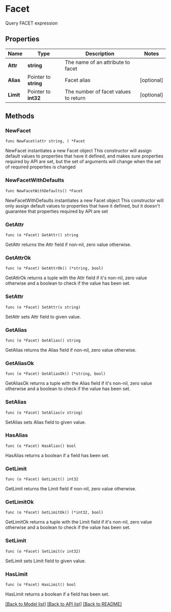 # Facet

Query FACET expression

## Properties

Name | Type | Description | Notes
------------ | ------------- | ------------- | -------------
**Attr** | **string** | The name of an attribute to facet | 
**Alias** | Pointer to **string** | Facet alias | [optional] 
**Limit** | Pointer to **int32** | The number of facet values to return | [optional] 

## Methods

### NewFacet

`func NewFacet(attr string, ) *Facet`

NewFacet instantiates a new Facet object
This constructor will assign default values to properties that have it defined,
and makes sure properties required by API are set, but the set of arguments
will change when the set of required properties is changed

### NewFacetWithDefaults

`func NewFacetWithDefaults() *Facet`

NewFacetWithDefaults instantiates a new Facet object
This constructor will only assign default values to properties that have it defined,
but it doesn't guarantee that properties required by API are set

### GetAttr

`func (o *Facet) GetAttr() string`

GetAttr returns the Attr field if non-nil, zero value otherwise.

### GetAttrOk

`func (o *Facet) GetAttrOk() (*string, bool)`

GetAttrOk returns a tuple with the Attr field if it's non-nil, zero value otherwise
and a boolean to check if the value has been set.

### SetAttr

`func (o *Facet) SetAttr(v string)`

SetAttr sets Attr field to given value.


### GetAlias

`func (o *Facet) GetAlias() string`

GetAlias returns the Alias field if non-nil, zero value otherwise.

### GetAliasOk

`func (o *Facet) GetAliasOk() (*string, bool)`

GetAliasOk returns a tuple with the Alias field if it's non-nil, zero value otherwise
and a boolean to check if the value has been set.

### SetAlias

`func (o *Facet) SetAlias(v string)`

SetAlias sets Alias field to given value.

### HasAlias

`func (o *Facet) HasAlias() bool`

HasAlias returns a boolean if a field has been set.

### GetLimit

`func (o *Facet) GetLimit() int32`

GetLimit returns the Limit field if non-nil, zero value otherwise.

### GetLimitOk

`func (o *Facet) GetLimitOk() (*int32, bool)`

GetLimitOk returns a tuple with the Limit field if it's non-nil, zero value otherwise
and a boolean to check if the value has been set.

### SetLimit

`func (o *Facet) SetLimit(v int32)`

SetLimit sets Limit field to given value.

### HasLimit

`func (o *Facet) HasLimit() bool`

HasLimit returns a boolean if a field has been set.


[[Back to Model list]](../README.md#documentation-for-models) [[Back to API list]](../README.md#documentation-for-api-endpoints) [[Back to README]](../README.md)


